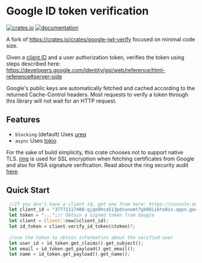 # Google ID token verification
[![crates.io](https://img.shields.io/crates/v/google-jwt-signin.svg)](https://crates.io/crates/google-jwt-signin)
[![documentation](https://docs.rs/google-jwt-signin/badge.svg)](https://docs.rs/google-jwt-signin)

A fork of https://crates.io/crates/google-jwt-verify focused on minimal code size.

Given a [client ID](https://developers.google.com/identity/protocols/oauth2#1.-obtain-oauth-2.0-credentials-from-the-dynamic_data.setvar.console_name-.)
and a user authorization token, verifies the token using steps described here:
https://developers.google.com/identity/gsi/web/reference/html-reference#server-side

Google's public keys are automatically fetched and cached according to the returned Cache-Control headers.
Most requests to verify a token through this library will not wait for an HTTP request.

## Features
- `blocking` (default) Uses [ureq](https://github.com/algesten/ureq)
- `async` Uses [tokio](https://tokio.rs/)

For the sake of build simplicity, this crate chooses not to support native TLS.
[ring](https://github.com/briansmith/ring) is used for SSL encryption when fetching certificates from Google
and also for RSA signature verification.
Read about the ring security audit [here](https://jbp.io/2020/06/14/rustls-audit.html).

## Quick Start
```rust
 //If you don't have a client id, get one from here: https://console.developers.google.com/
 let client_id = "37772117408-qjqo9hca513pdcunumt7gk08ii6te8is.apps.googleusercontent.com";
 let token = "...";// Obtain a signed token from Google
 let client = Client::new(&client_id);
 let id_token = client.verify_id_token(&token)?;
 
 //use the token to obtain information about the verified user
 let user_id = id_token.get_claims().get_subject();
 let email = id_token.get_payload().get_email();
 let name = id_token.get_payload().get_name();
```
